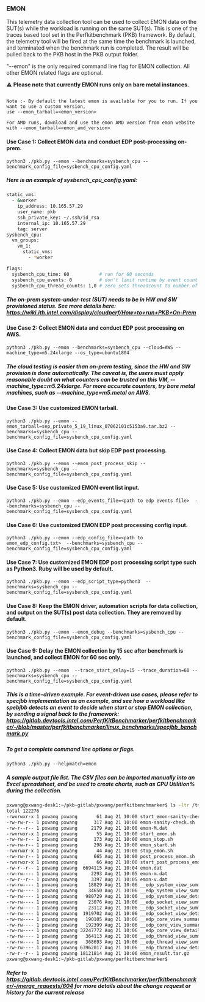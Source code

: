 ### EMON

This telemetry data collection tool can be used to collect EMON data on the SUT(s) while the workload is running on the same SUT(s). This is one of the traces based tool set in the Perfkitbenchmark (PKB) framework. By default, the telemetry tool will be fired at the same time the benchmark is launched, and terminated when the benchmark run is completed.  The result will be pulled back to the PKB host in the PKB output folder.

"--emon" is the only required command line flag for EMON collection. All other EMON related flags are optional.

⚠️ **Please note that currently EMON runs only on bare metal instances.**

```

Note :- By default the latest emon is available for you to run. If you want to use a custom version,
use --emon_tarball=<emon_version>

For AMD runs, download and use the emon AMD version from emon website with --emon_tarball=<emon_amd_version>

```

#### Use Case 1: Collect EMON data and conduct EDP post-processing on-prem.

```
python3 ./pkb.py --emon --benchmarks=sysbench_cpu --benchmark_config_file=sysbench_cpu_config.yaml
```

##### Here is an example of sysbench_cpu_config.yaml:
```bash
static_vms:
  - &worker
    ip_address: 10.165.57.29
    user_name: pkb
    ssh_private_key: ~/.ssh/id_rsa
    internal_ip: 10.165.57.29
    tag: server
sysbench_cpu:
  vm_groups:
    vm_1:
      static_vms:
        - *worker

flags:
  sysbench_cpu_time: 60           # run for 60 seconds
  sysbench_cpu_events: 0          # don't limit runtime by event count
  sysbench_cpu_thread_counts: 1,0 # zero sets threadcount to number of VCPUs
```
##### The on-prem system-under-test (SUT) needs to be in HW and SW provisioned status. See more details here: https://wiki.ith.intel.com/display/cloudperf/How+to+run+PKB+On-Prem


#### Use Case 2: Collect EMON data and conduct EDP post processing on AWS.

```
python3 ./pkb.py --emon --benchmarks=sysbench_cpu --cloud=AWS --machine_type=m5.24xlarge --os_type=ubuntu1804 
```
##### The cloud testing is easier than on-prem testing, since the HW and SW provision is done automatically. The caveat is, the users must apply reasonable doubt on what counters can be trusted on this VM, --machine_type=m5.24xlarge. For more accurate counters, try bare metal machines, such as --machine_type=m5.metal on AWS.

#### Use Case 3: Use customized EMON tarball.

```
python3 ./pkb.py --emon --emon_tarball=sep_private_5_19_linux_07062101c5153a9.tar.bz2 --benchmarks=sysbench_cpu --benchmark_config_file=sysbench_cpu_config.yaml
```

#### Use Case 4: Collect EMON data but skip EDP post processing.

```
python3 ./pkb.py --emon --emon_post_process_skip --benchmarks=sysbench_cpu --benchmark_config_file=sysbench_cpu_config.yaml
```

#### Use Case 5: Use customized EMON event list input.

```
python3 ./pkb.py --emon --edp_events_file=<path to edp events file>  --benchmarks=sysbench_cpu --benchmark_config_file=sysbench_cpu_config.yaml
```

#### Use Case 6: Use customized EMON EDP post processing config input.

```
python3 ./pkb.py --emon --edp_config_file=<path to emon_edp_config.txt>  --benchmarks=sysbench_cpu --benchmark_config_file=sysbench_cpu_config.yaml
```

#### Use Case 7: Use customized EMON EDP post processing script type such as Python3. Ruby will be used by default.

```
python3 ./pkb.py --emon --edp_script_type=python3  --benchmarks=sysbench_cpu --benchmark_config_file=sysbench_cpu_config.yaml
```

#### Use Case 8: Keep the EMON driver, automation scripts for data collection, and output on the SUT(s) post data collection. They are removed by default.

```
python3 ./pkb.py --emon --emon_debug --benchmarks=sysbench_cpu --benchmark_config_file=sysbench_cpu_config.yaml
```

#### Use Case 9: Delay the EMON collection by 15 sec after benchmark is launched, and collect EMON for 60 sec only.

```
python3 ./pkb.py --emon  --trace_start_delay=15 --trace_duration=60 --benchmarks=sysbench_cpu --benchmark_config_file=sysbench_cpu_config.yaml
```
##### This is a time-driven example. For event-driven use cases, please refer to specjbb implementation as an example, and see how a workload like spebjbb detects an event to decide when start or stop EMON collection, by sending a signal back to the framework: https://gitlab.devtools.intel.com/PerfKitBenchmarker/perfkitbenchmarker/-/blob/master/perfkitbenchmarker/linux_benchmarks/specjbb_benchmark.py

##### To get a complete command line options or flags.

```
python3 ./pkb.py --helpmatch=emon
```

##### A sample output file list. The CSV files can be imported manually into an Excel spreadsheet, and be used to create charts, such as CPU Utilition% during the collection.

```bash
pxwang@pxwang-desk1:~/pkb-gitlab/pxwang/perfkitbenchmarker$ ls -ltr /tmp/perfkitbenchmarker/runs/aba6a151/pkb-aba6a151-1-emon/
total 122276
-rwxrwxr-x 1 pxwang pxwang       61 Aug 21 10:00 start_emon-sanity-check.sh
-rw-rw-r-- 1 pxwang pxwang      317 Aug 21 10:00 emon-sanity-check.sh
-rw-r--r-- 1 pxwang pxwang     2179 Aug 21 10:00 emon-M.dat
-rwxrwxr-x 1 pxwang pxwang       55 Aug 21 10:00 start_emon.sh
-rw-rw-r-- 1 pxwang pxwang      173 Aug 21 10:00 emon_stop.sh
-rw-rw-r-- 1 pxwang pxwang      298 Aug 21 10:00 emon_start.sh
-rwxrwxr-x 1 pxwang pxwang       44 Aug 21 10:00 stop_emon.sh
-rw-rw-r-- 1 pxwang pxwang      665 Aug 21 10:00 post_process_emon.sh
-rwxrwxr-x 1 pxwang pxwang       66 Aug 21 10:00 start_post_process_emon.sh
-rw-r--r-- 1 pxwang pxwang  6694115 Aug 21 10:04 emon.dat
-rw-rw---- 1 pxwang pxwang     2293 Aug 21 10:05 emon-m.dat
-rw-r--r-- 1 pxwang pxwang     3397 Aug 21 10:05 emon-v.dat
-rw-rw---- 1 pxwang pxwang    18829 Aug 21 10:06 __edp_system_view_summary.per_txn.csv
-rw-rw---- 1 pxwang pxwang    34650 Aug 21 10:06 __edp_system_view_summary.csv
-rw-rw---- 1 pxwang pxwang   980729 Aug 21 10:06 __edp_system_view_details.csv
-rw-rw---- 1 pxwang pxwang    23076 Aug 21 10:06 __edp_socket_view_summary.per_txn.csv
-rw-rw---- 1 pxwang pxwang    23112 Aug 21 10:06 __edp_socket_view_summary.csv
-rw-rw---- 1 pxwang pxwang  1919702 Aug 21 10:06 __edp_socket_view_details.csv
-rw-rw---- 1 pxwang pxwang   190105 Aug 21 10:06 __edp_core_view_summary.per_txn.csv
-rw-rw---- 1 pxwang pxwang   192399 Aug 21 10:06 __edp_core_view_summary.csv
-rw-rw---- 1 pxwang pxwang 32247772 Aug 21 10:06 __edp_core_view_details.csv
-rw-rw---- 1 pxwang pxwang   364113 Aug 21 10:06 __edp_thread_view_summary.per_txn.csv
-rw-rw---- 1 pxwang pxwang   368693 Aug 21 10:06 __edp_thread_view_summary.csv
-rw-rw---- 1 pxwang pxwang 63962017 Aug 21 10:06 __edp_thread_view_details.csv
-rw-r--r-- 1 pxwang pxwang 18121814 Aug 21 10:06 emon_result.tar.gz
pxwang@pxwang-desk1:~/pkb-gitlab/pxwang/perfkitbenchmarker$
```

##### Refer to https://gitlab.devtools.intel.com/PerfKitBenchmarker/perfkitbenchmarker/-/merge_requests/604 for more details about the change request or history for the current release
